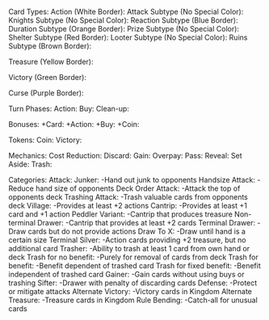 Card Types:
  Action (White Border):
    Attack Subtype (No Special Color):
      Knights Subtype (No Special Color):
    Reaction Subtype (Blue Border):
    Duration Subtype (Orange Border):
    Prize Subtype (No Special Color):
    Shelter Subtype (Red Border):
    Looter Subtype (No Special Color):
    Ruins Subtype (Brown Border):

  Treasure (Yellow Border):

  Victory (Green Border):

  Curse (Purple Border):

Turn Phases:
  Action:
  Buy:
  Clean-up:

Bonuses:
  +Card:
  +Action:
  +Buy:
  +Coin:

Tokens:
  Coin:
  Victory:

Mechanics:
  Cost Reduction:
  Discard:
  Gain:
  Overpay:
  Pass:
  Reveal:
  Set Aside:
  Trash:

Categories:
  Attack:
    Junker:
      -Hand out junk to opponents
    Handsize Attack:
      -Reduce hand size of opponents
    Deck Order Attack:
      -Attack the top of opponents deck
    Trashing Attack:
      -Trash valuable cards from opponents deck
  Village:
    -Provides at least +2 actions
  Cantrip:
    -Provides at least +1 card and +1 action
    Peddler Variant:
      -Cantrip that produces treasure
    Non-terminal Drawer:
      -Cantrip that provides at least +2 cards
  Terminal Drawer:
    -Draw cards but do not provide actions
    Draw To X:
      -Draw until hand is a certain size
  Terminal Silver:
    -Action cards providing +2 treasure, but no additional card
  Trasher:
    -Ability to trash at least 1 card from own hand or deck
    Trash for no benefit:
      -Purely for removal of cards from deck
    Trash for benefit:
      -Benefit dependent of trashed card
    Trash for fixed benefit:
      -Benefit independent of trashed card
  Gainer:
    -Gain cards without using buys or trashing
  Sifter:
    -Drawer with penalty of discarding cards
  Defense:
    -Protect or mitigate attacks
  Alternate Victory:
    -Victory cards in Kingdom
  Alternate Treasure:
    -Treasure cards in Kingdom
  Rule Bending:
    -Catch-all for unusual cards
